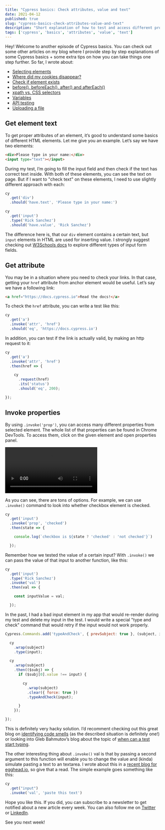 ```yaml
---
title: "Cypress basics: Check attributes, value and text"
date: 2021-04-12
published: true
slug: "cypress-basics-check-attributes-value-and-text"
description: "Short explanation of how to test and access different properties of a given element using .invok() function"
tags: ['cypress', 'basics', 'attributes', 'value', 'text']
---
```


Hey! Welcome to another episode of Cypress basics. You can check out some other articles on my blog where I provide step by step explanations of some Cypress basics + some extra tips on how you can take things one step further. So far, I wrote about:

- [Selecting elements](/cypress-basics-selecting-elements)
- [Where did my cookies disappear?](/cypress-basics-where-did-my-cookies-disappear)
- [Check if element exists](/cypress-basics-check-if-element-exists)
- [before(), beforeEach(), after() and afterEach()](/cypress-basics-before-beforeeach-after-aftereach)
- [xpath vs. CSS selectors](/cypress-basics-xpath-vs-css-selectors)
- [Variables](/cypress-basics-variables)
- [API testing](/cypress-basics-api-testing)
- [Uploading a file](/cypress-basics-uploading-file)

## Get element text
To get proper attributes of an element, it’s good to understand some basics of different HTML elements. Let me give you an example. Let’s say we have two elements:

```html
<div>Please type in your name:</div>
<input type="text"></input>
```

During my test, I’m going to fill the input field and then check if the text has correct text inside. With both of these elements, you can see the text on page. But if I want to "check text" on these elements, I need to use slightly different approach with each:

```js
cy
  .get('div')
  .should('have.text', 'Please type in your name:')

cy
  .get('input')
  .type('Rick Sanchez')
  .should('have.value', 'Rick Sanchez')
```

The difference here is, that our `div` element contains a certain text, but `input` elements in HTML are used for inserting value. I strongly suggest checking out [W3Schools docs](https://www.w3schools.com/html/html_form_input_types.asp) to explore different types of input form fields.

## Get attribute
You may be in a situation where you need to check your links. In that case, getting your `href` attribute from anchor element would be useful. Let’s say we have a following link:
```html
<a href="https://docs.cypress.io">Read the docs!</a>
```

To check the `href` attribute, you can write a test like this:

```js
cy
  .get('a')
  .invoke('attr', 'href')
  .should('eq', 'https://docs.cypress.io')
```

In addition, you can test if the link is actually valid, by making an http request to it:

```js
cy
  .get('a')
  .invoke('attr', 'href')
  .then(href => {

    cy
      .request(href)
      .its('status')
      .should('eq', 200);

});
```

## Invoke properties
By using `.invoke('prop')`, you can access many different properties from selected element. The whole list of that properties can be found in Chrome DevTools. To access them, click on the given element and open properties panel.

![Element properties in Chrome DevTools](chrome-props.mp4)

As you can see, there are tons of options. For example, we can use `.invoke()` command to look into whether checkbox element is checked.

```js
cy
  .get('input')
  .invoke('prop', 'checked')
  .then(state => {

    console.log(`checkbox is ${state ? 'checked' : 'not checked'}`)

  });
```

Remember how we tested the value of a certain input? With `.invoke()` we can pass the value of that input to another function, like this:

```js
cy
  .get('input')
  .type('Rick Sanchez')
  .invoke('val')
  .then(val => {

    const inputValue = val;

  });
```

In the past, I had a bad input element in my app that would re-render during my test and delete my input in the test. I would write a special "type and check" command that would retry if the input would not work properly.

```js
Cypress.Commands.add('typeAndCheck', { prevSubject: true }, (subject, input) => {

  cy
    .wrap(subject)
    .type(input);

  cy
    .wrap(subject)
    .then(($subj) => {
      if ($subj[0].value !== input) {

        cy
          .wrap(subject)
          .clear({ force: true })
          .typeAndCheck(input);

      }
    });

});
```

This is definitely very hacky solution. I’d recomment checking out this great blog on [identifying code smells](https://codingitwrong.com/2020/10/09/identifying-code-smells-in-cypress.html) (as the described situation is definitely one!) or looking into Gleb Bahmutov’s blog about the topic of [when can a test start typing](https://www.cypress.io/blog/2018/02/05/when-can-the-test-start/).

The other interesting thing about `.invoke()` val is that by passing a second argument to this function will enable you to change the value and (kinda) simulate pasting a text to an textarea. I wrote about this in a [recent blog for egghead.io](https://egghead.io/blog/handling-copy-and-paste-in-cypress), so give that a read. The simple example goes something like this:

```js
cy
  .get("input")
  .invoke('val', 'paste this text')
```

Hope you like this. If you did, you can subscribe to a newsletter to get notified about a new article every week. You can also follow me on [Twitter](https://twitter.com/filip_hric/) or [LinkedIn](https://www.linkedin.com/in/filip-hric-11a5b1126/).

See you next week!
